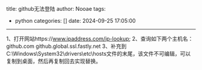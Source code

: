 title: github无法登陆
author: Nooae
tags:
  - python
categories: []
date: 2024-09-25 17:05:00
---
1、打开网站https://www.ipaddress.com/ip-lookup;
2、查询如下两个主机名：
github.com
github.global.ssl.fastly.net
3、补充到C:\Windows\System32\drivers\etc\hosts文件的末尾，该文件不可编辑，可以复制到桌面，然后再复制回去实现替换。